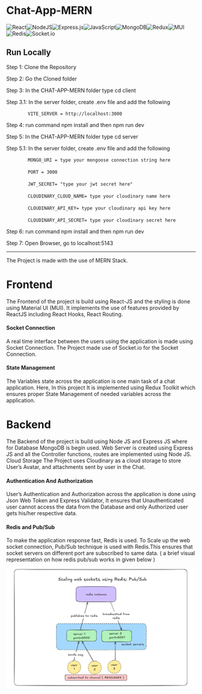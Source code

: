# Chat-App-MERN

![React](https://img.shields.io/badge/react-%2320232a.svg?style=for-the-badge&logo=react&logoColor=%2361DAFB)![NodeJS](https://img.shields.io/badge/node.js-6DA55F?style=for-the-badge&logo=node.js&logoColor=white)![Express.js](https://img.shields.io/badge/express.js-%23404d59.svg?style=for-the-badge&logo=express&logoColor=%2361DAFB)![JavaScript](https://img.shields.io/badge/javascript-%23323330.svg?style=for-the-badge&logo=javascript&logoColor=%23F7DF1E)![MongoDB](https://img.shields.io/badge/MongoDB-%234ea94b.svg?style=for-the-badge&logo=mongodb&logoColor=white)![Redux](https://img.shields.io/badge/redux-%23593d88.svg?style=for-the-badge&logo=redux&logoColor=white)![MUI](https://img.shields.io/badge/MUI-%230081CB.svg?style=for-the-badge&logo=mui&logoColor=white)	![Redis](https://img.shields.io/badge/redis-%23DD0031.svg?style=for-the-badge&logo=redis&logoColor=white)![Socket.io](https://img.shields.io/badge/Socket.io-black?style=for-the-badge&logo=socket.io&badgeColor=010101)


## Run Locally
Step 1: Clone the Repository   

Step 2: Go the Cloned folder   

Step 3: In the CHAT-APP-MERN folder type cd client   

Step 3.1: In the server folder, create .env file and add the following    

            VITE_SERVER = http://localhost:3000   
            
Step 4: run command npm install and then npm run dev   

Step 5: In the CHAT-APP-MERN folder type cd server    

Step 5.1: In the server folder, create .env file and add the following   
 
            MONGO_URI = type your mongoose connection string here   
            
            PORT = 3000   
            
            JWT_SECRET= "type your jwt secret here"   
            
            CLOUDINARY_CLOUD_NAME= type your cloudinary name here   
            
            CLOUDINARY_API_KEY= type your cloudinary api key here   
            
            CLOUDINARY_API_SECRET= type your cloudinary secret here   
            
Step 6: run command npm install and then npm run dev   

Step 7: Open Browser, go to localhost:5143   



---------------------------------------------------------------------------------------------------------

The Project is made with the use of MERN Stack.

# Frontend
The Frontend of the project is build using React-JS and the styling is done using Material UI (MUI). It implements the use of features provided by ReactJS including React Hooks, React Routing.

#### Socket Connection
A real time interface between the users using the application is made using Socket Connection. The Project made use of Socket.io for the Socket Connection.

#### State Management
The Variables state across the application is one main task of a chat application. Here, In this project It is implemented using Redux Toolkit which ensures proper State Management of needed variables across the application.



# Backend
The Backend of the project is build using Node JS and Express JS where for Database MongoDB is begin used. Web Server is created using Express JS and all the Controller functions, routes are implemented using Node JS.
Cloud Storage
The Project uses Cloudinary as a cloud storage to store User’s Avatar, and attachments sent by user in the Chat.



#### Authentication And Authorization
User’s Authentication and Authorization across the application is done using Json Web Token and Express Validator, It ensures that Unauthenticated user cannot access the data from the Database and only Authorized user gets his/her respective data.


#### Redis and Pub/Sub
To make the application response fast, Redis is used.
To Scale up the web socket connection, Pub/Sub technique is used with Redis.This ensures that socket servers on different port are subscribed to same data.
( a brief visual representation on how redis pub/sub works in given below )

![redis-pub/sub](https://github.com/Shiwang0-0/Chat-App-MERN/blob/main/client/public/images/redis%3Apub-sub.png)
